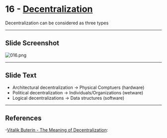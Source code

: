 # 16 - [Decentralization](Decentralization.md)

Decentralization can be considered as three types 

___
## Slide Screenshot
![016.png](../../images/1.Ethereum%20101/016.png)
___
## Slide Text
- Architectural decentralization -> Physical Comptuers (hardware)
- Political decentralization -> Individuals/Organizations (wetware)
- Logical decentralizations -> Data structures (software)
___
## References
-[Vitalik Buterin - The Meaning of Decentralization](https://medium.com/@VitalikButerin/the-meaning-of-decentralization-a0c92b76a274):